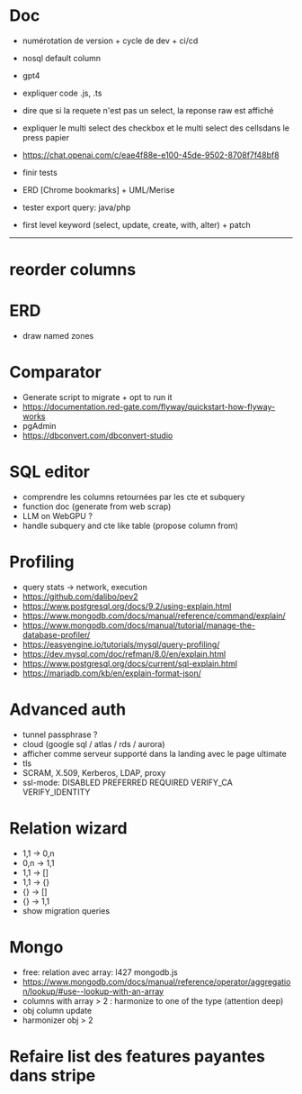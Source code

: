 # Doc
- numérotation de version + cycle de dev + ci/cd
- nosql default column
- gpt4
- expliquer code .js, .ts
- dire que si la requete n'est pas un select, la reponse raw est affiché
- expliquer le multi select des checkbox et le multi select des cellsdans le press papier
- https://chat.openai.com/c/eae4f88e-e100-45de-9502-8708f7f48bf8


- finir tests
- ERD [Chrome bookmarks] + UML/Merise
- tester export query: java/php
- first level keyword (select, update, create, with, alter) + patch


----------------------------------------------------------


# reorder columns

# ERD

- draw named zones

# Comparator

- Generate script to migrate + opt to run it
- https://documentation.red-gate.com/flyway/quickstart-how-flyway-works
- pgAdmin
- https://dbconvert.com/dbconvert-studio

# SQL editor

- comprendre les columns retournées par les cte et subquery
- function doc (generate from web scrap)
- LLM on WebGPU ?
- handle subquery and cte like table (propose column from)

# Profiling

- query stats -> network, execution
- https://github.com/dalibo/pev2
- https://www.postgresql.org/docs/9.2/using-explain.html
- https://www.mongodb.com/docs/manual/reference/command/explain/
- https://www.mongodb.com/docs/manual/tutorial/manage-the-database-profiler/
- https://easyengine.io/tutorials/mysql/query-profiling/
- https://dev.mysql.com/doc/refman/8.0/en/explain.html
- https://www.postgresql.org/docs/current/sql-explain.html
- https://mariadb.com/kb/en/explain-format-json/

# Advanced auth

- tunnel passphrase ?
- cloud (google sql / atlas / rds / aurora)
- afficher comme serveur supporté dans la landing avec le page ultimate
- tls
- SCRAM, X.509, Kerberos, LDAP, proxy
- ssl-mode: DISABLED PREFERRED REQUIRED VERIFY_CA VERIFY_IDENTITY

# Relation wizard

- 1,1 -> 0,n
- 0,n -> 1,1
- 1,1 -> []
- 1,1 -> {}
- {} -> []
- {} -> 1,1
- show migration queries

# Mongo

- free: relation avec array: l427 mongodb.js
- https://www.mongodb.com/docs/manual/reference/operator/aggregation/lookup/#use--lookup-with-an-array
- columns with array > 2 : harmonize to one of the type (attention deep)
- obj column update
- harmonizer obj > 2

# Refaire list des features payantes dans stripe
